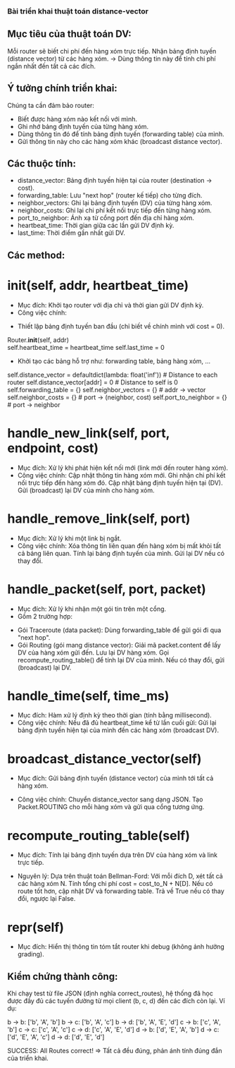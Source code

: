 ### Bài triển khai thuật toán distance-vector

## Mục tiêu của thuật toán DV:
Mỗi router sẽ biết chi phí đến hàng xóm trực tiếp. 
Nhận bảng định tuyến (distance vector) từ các hàng xóm.
-> Dùng thông tin này để tính chi phí ngắn nhất đến tất cả các đích.

## Ý tưởng chính triển khai:
Chúng ta cần đảm bảo router:
- Biết được hàng xóm nào kết nối với mình.
- Ghi nhớ bảng định tuyến của từng hàng xóm.
- Dùng thông tin đó để tính bảng định tuyến (forwarding table) của mình.
- Gửi thông tin này cho các hàng xóm khác (broadcast distance vector).

## Các thuộc tính:
- distance_vector: Bảng định tuyến hiện tại của router (destination → cost).
- forwarding_table: Lưu "next hop" (router kế tiếp) cho từng đích.
- neighbor_vectors: Ghi lại bảng định tuyến (DV) của từng hàng xóm.
- neighbor_costs: Ghi lại chi phí kết nối trực tiếp đến từng hàng xóm.
- port_to_neighbor: Ánh xạ từ cổng port đến địa chỉ hàng xóm.
- heartbeat_time: Thời gian giữa các lần gửi DV định kỳ.
- last_time: Thời điểm gần nhất gửi DV.

## Các method:
# __init__(self, addr, heartbeat_time)
- Mục đích: 
Khởi tạo router với địa chỉ và thời gian gửi DV định kỳ.
- Công việc chính:
+ Thiết lập bảng định tuyến ban đầu (chỉ biết về chính mình với cost = 0).

Router.__init__(self, addr)  
        self.heartbeat_time = heartbeat_time
        self.last_time = 0
        
+ Khởi tạo các bảng hỗ trợ như: forwarding table, bảng hàng xóm, ...

self.distance_vector = defaultdict(lambda: float('inf'))  # Distance to each router
        self.distance_vector[addr] = 0  # Distance to self is 0
        self.forwarding_table = {}
        self.neighbor_vectors = {}  # addr -> vector
        self.neighbor_costs = {}    # port -> (neighbor, cost)
        self.port_to_neighbor = {}  # port -> neighbor

# handle_new_link(self, port, endpoint, cost)
- Mục đích: 
Xử lý khi phát hiện kết nối mới (link mới đến router hàng xóm).
- Công việc chính:
Cập nhật thông tin hàng xóm mới.
Ghi nhận chi phí kết nối trực tiếp đến hàng xóm đó.
Cập nhật bảng định tuyến hiện tại (DV).
Gửi (broadcast) lại DV của mình cho hàng xóm.

# handle_remove_link(self, port)
- Mục đích:
Xử lý khi một link bị ngắt.
- Công việc chính:
Xóa thông tin liên quan đến hàng xóm bị mất khỏi tất cả bảng liên quan.
Tính lại bảng định tuyến của mình.
Gửi lại DV nếu có thay đổi.

# handle_packet(self, port, packet)
- Mục đích: 
Xử lý khi nhận một gói tin trên một cổng.
- Gồm 2 trường hợp:
+ Gói Traceroute (data packet):
Dùng forwarding_table để gửi gói đi qua "next hop".
+ Gói Routing (gói mang distance vector):
Giải mã packet.content để lấy DV của hàng xóm gửi đến.
Lưu lại DV hàng xóm.
Gọi recompute_routing_table() để tính lại DV của mình.
Nếu có thay đổi, gửi (broadcast) lại DV.

# handle_time(self, time_ms)
- Mục đích: 
Hàm xử lý định kỳ theo thời gian (tính bằng millisecond).
- Công việc chính:
Nếu đã đủ heartbeat_time kể từ lần cuối gửi:
Gửi lại bảng định tuyến hiện tại của mình đến các hàng xóm (broadcast DV).

# broadcast_distance_vector(self)
- Mục đích: 
Gửi bảng định tuyến (distance vector) của mình tới tất cả hàng xóm.

- Công việc chính:
Chuyển distance_vector sang dạng JSON.
Tạo Packet.ROUTING cho mỗi hàng xóm và gửi qua cổng tương ứng.

# recompute_routing_table(self)
- Mục đích:
Tính lại bảng định tuyến dựa trên DV của hàng xóm và link trực tiếp.

- Nguyên lý: Dựa trên thuật toán Bellman-Ford:
Với mỗi đích D, xét tất cả các hàng xóm N.
Tính tổng chi phí cost = cost_to_N + N[D].
Nếu có route tốt hơn, cập nhật DV và forwarding table.
Trả về True nếu có thay đổi, ngược lại False.

# __repr__(self)
- Mục đích: 
Hiển thị thông tin tóm tắt router khi debug (không ảnh hưởng grading).

## Kiểm chứng thành công:
Khi chạy test từ file JSON (định nghĩa correct_routes), hệ thống đã học được đầy đủ các tuyến đường từ mọi client (b, c, d) đến các đích còn lại.
Ví dụ:

b -> b: ['b', 'A', 'b']
b -> c: ['b', 'A', 'c']
b -> d: ['b', 'A', 'E', 'd']
c -> b: ['c', 'A', 'b']
c -> c: ['c', 'A', 'c']
c -> d: ['c', 'A', 'E', 'd']
d -> b: ['d', 'E', 'A', 'b']
d -> c: ['d', 'E', 'A', 'c']
d -> d: ['d', 'E', 'd']

SUCCESS: All Routes correct!
=> Tất cả đều đúng, phản ánh tính đúng đắn của triển khai.
